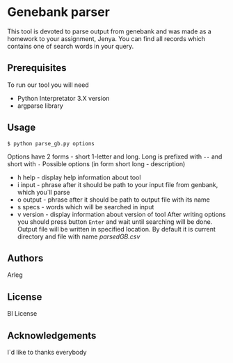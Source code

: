 # Genebank parser
This tool is devoted to parse output from genebank and was made as a homework to your assignment, Jenya. You can find all records which contains one of search words in your query.

## Prerequisites
To run our tool you will need
- Python Interpretator 3.X version
- argparse library

## Usage
`$ python parse_gb.py options`

Options have 2 forms - short 1-letter and long. Long is prefixed with `--` and short with `-` Possible options (in form short long - description)
- h help	- display help information about tool
- i input	- phrase after it should be path to your input file from genbank, which you`ll parse
- o output	- phrase after it should be path to output file with its name
- s specs	- words which will be searched in input
- v version	- display information about version of tool
After writing options you should press button `Enter` and wait until searching will be done. Output file will be written in specified location. By default it is current directory and file with name *parsedGB.csv*

## Authors
Arleg

## License
BI License

## Acknowledgements
I`d like to thanks everybody
